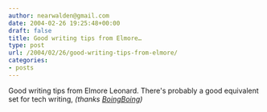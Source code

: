 ```yaml
---
author: nearwalden@gmail.com
date: 2004-02-26 19:25:48+00:00
draft: false
title: Good writing tips from Elmore…
type: post
url: /2004/02/26/good-writing-tips-from-elmore/
categories:
- posts
---
```


Good writing tips from Elmore Leonard.  There's probably a good equivalent set for tech writing,  _(thanks [BoingBoing](//boingboing.net/2004_02_01_archive.html#10776029651300804"))_



